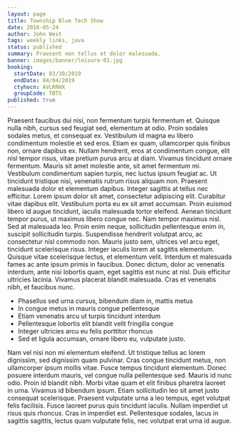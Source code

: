 ```yaml
---
layout: page
title: Township Blue Tech Show
date: 2016-05-24
author: John West
tags: weekly links, java
status: published
summary: Praesent non tellus et dolor malesuada.
banner: images/banner/leisure-01.jpg
booking:
  startDate: 03/30/2019
  endDate: 04/04/2019
  ctyhocn: AVLRRHX
  groupCode: TBTS
published: true
---
```

Praesent faucibus dui nisi, non fermentum turpis fermentum et. Quisque nulla nibh, cursus sed feugiat sed, elementum at odio. Proin sodales sodales metus, et consequat ex. Vestibulum id magna eu libero condimentum molestie et sed eros. Etiam ex quam, ullamcorper quis finibus non, ornare dapibus ex. Nullam hendrerit, eros at condimentum congue, elit nisl tempor risus, vitae pretium purus arcu at diam. Vivamus tincidunt ornare fermentum. Mauris sit amet molestie ante, sit amet fermentum mi. Vestibulum condimentum sapien turpis, nec luctus ipsum feugiat ac. Ut tincidunt tristique nisi, venenatis rutrum risus aliquam non. Praesent malesuada dolor et elementum dapibus. Integer sagittis at tellus nec efficitur. Lorem ipsum dolor sit amet, consectetur adipiscing elit. Curabitur vitae dapibus elit.
Vestibulum porta eu ex sit amet accumsan. Proin euismod libero id augue tincidunt, iaculis malesuada tortor eleifend. Aenean tincidunt tempor purus, ut maximus libero congue nec. Nam tempor maximus nisl. Sed at malesuada leo. Proin enim neque, sollicitudin pellentesque enim in, suscipit sollicitudin turpis. Suspendisse hendrerit volutpat arcu, ac consectetur nisl commodo non. Mauris justo sem, ultrices vel arcu eget, tincidunt scelerisque risus. Integer iaculis lorem at sagittis elementum. Quisque vitae scelerisque lectus, et elementum velit. Interdum et malesuada fames ac ante ipsum primis in faucibus. Donec dictum, dolor ac venenatis interdum, ante nisi lobortis quam, eget sagittis est nunc at nisl. Duis efficitur ultricies lacinia. Vivamus placerat blandit malesuada. Cras et venenatis nibh, et faucibus nunc.

* Phasellus sed urna cursus, bibendum diam in, mattis metus
* In congue metus in mauris congue pellentesque
* Etiam venenatis arcu ut turpis tincidunt interdum
* Pellentesque lobortis elit blandit velit fringilla congue
* Integer ultricies arcu eu felis porttitor rhoncus
* Sed et ligula accumsan, ornare libero eu, vulputate justo.

Nam vel nisi non mi elementum eleifend. Ut tristique tellus ac lorem dignissim, sed dignissim quam pulvinar. Cras congue tincidunt metus, non ullamcorper ipsum mollis vitae. Fusce tempus tincidunt elementum. Donec posuere interdum mauris, vel congue nulla pellentesque sed. Mauris id nunc odio. Proin id blandit nibh. Morbi vitae quam et elit finibus pharetra laoreet in urna.
Vivamus id bibendum ipsum. Etiam sollicitudin leo sit amet justo consequat scelerisque. Praesent vulputate urna a leo tempus, eget volutpat felis facilisis. Fusce laoreet purus quis tincidunt iaculis. Nullam imperdiet ut risus quis rhoncus. Cras in imperdiet est. Pellentesque sodales, lacus in sagittis sagittis, lectus quam vulputate felis, nec volutpat erat urna id augue.
